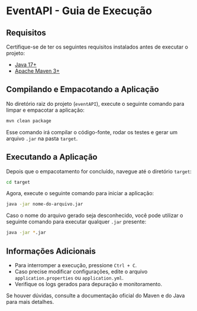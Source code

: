 


# EventAPI - Guia de Execução

## Requisitos
Certifique-se de ter os seguintes requisitos instalados antes de executar o projeto:
- [Java 17+](https://adoptium.net/)
- [Apache Maven 3+](https://maven.apache.org/)

## Compilando e Empacotando a Aplicação
No diretório raiz do projeto (`eventAPI`), execute o seguinte comando para limpar e empacotar a aplicação:

```sh
mvn clean package
```

Esse comando irá compilar o código-fonte, rodar os testes e gerar um arquivo `.jar` na pasta `target`.

## Executando a Aplicação
Depois que o empacotamento for concluído, navegue até o diretório `target`:

```sh
cd target
```

Agora, execute o seguinte comando para iniciar a aplicação:

```sh
java -jar nome-do-arquivo.jar
```

Caso o nome do arquivo gerado seja desconhecido, você pode utilizar o seguinte comando para executar qualquer `.jar` presente:

```sh
java -jar *.jar
```

## Informações Adicionais
- Para interromper a execução, pressione `Ctrl + C`.
- Caso precise modificar configurações, edite o arquivo `application.properties` ou `application.yml`.
- Verifique os logs gerados para depuração e monitoramento.

Se houver dúvidas, consulte a documentação oficial do Maven e do Java para mais detalhes.

